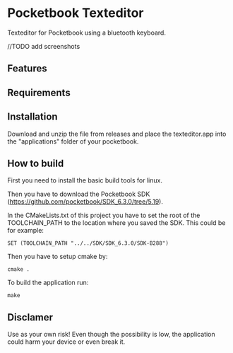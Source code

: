 # Pocketbook Texteditor
Texteditor for Pocketbook using a bluetooth keyboard.

//TODO add screenshots

## Features

## Requirements


## Installation
Download and unzip the file from releases and place the texteditor.app into the "applications" folder of your pocketbook. 

## How to build

First you need to install the basic build tools for linux.

Then you have to download the Pocketbook SDK (https://github.com/pocketbook/SDK_6.3.0/tree/5.19).

In the CMakeLists.txt of this project you have to set the root of the TOOLCHAIN_PATH to the location where you saved the SDK. 
This could be for example:

`SET (TOOLCHAIN_PATH "../../SDK/SDK_6.3.0/SDK-B288")`

Then you have to setup cmake by:

`cmake .`

To build the application run:

`make` 

## Disclamer
Use as your own risk! 
Even though the possibility is low, the application could harm your device or even break it.
